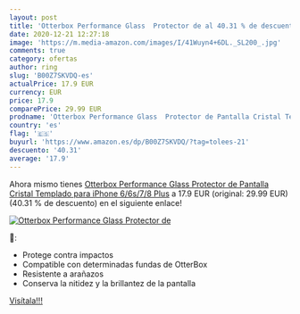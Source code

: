 ```yaml
---
layout: post
title: 'Otterbox Performance Glass  Protector de al 40.31 % de descuento'
date: 2020-12-21 12:27:18
image: 'https://m.media-amazon.com/images/I/41Wuyn4+6DL._SL200_.jpg'
comments: true
category: ofertas
author: ring
slug: 'B00Z7SKVDQ-es'
actualPrice: 17.9 EUR
currency: EUR
price: 17.9
comparePrice: 29.99 EUR
prodname: 'Otterbox Performance Glass  Protector de Pantalla Cristal Templado para iPhone 6/6s/7/8 Plus'
country: 'es'
flag: '🇪🇸'
buyurl: 'https://www.amazon.es/dp/B00Z7SKVDQ/?tag=tolees-21'
descuento: '40.31'
average: '17.9'
---
```


Ahora mismo tienes [Otterbox Performance Glass  Protector de Pantalla Cristal Templado para iPhone 6/6s/7/8 Plus](https://www.amazon.es/dp/B00Z7SKVDQ/?tag=tolees-21) a 17.9 EUR (original: 29.99 EUR) (40.31 %  de descuento) en el siguiente enlace!

[![Otterbox Performance Glass  Protector de](https://m.media-amazon.com/images/I/41Wuyn4+6DL._SL200_.jpg)](https://www.amazon.es/dp/B00Z7SKVDQ/?tag=tolees-21)

🔎:

- Protege contra impactos
- Compatible con determinadas fundas de OtterBox
- Resistente a arañazos
- Conserva la nitidez y la brillantez de la pantalla

[Visítala!!!](https://www.amazon.es/dp/B00Z7SKVDQ/?tag=tolees-21)
